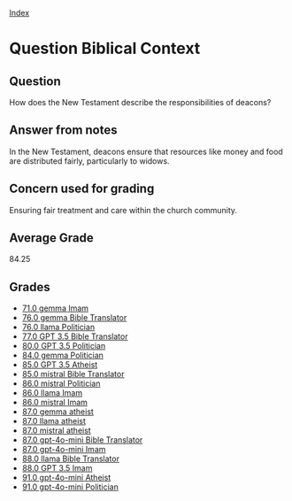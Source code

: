 
[Index](../../index.md)
# Question Biblical Context
## Question
How does the New Testament describe the responsibilities of deacons?

## Answer from notes
In the New Testament, deacons ensure that resources like money and food are distributed fairly, particularly to widows.

## Concern used for grading
Ensuring fair treatment and care within the church community.

## Average Grade
84.25

## Grades
 * [71.0 gemma Imam](../answers/gemma_Imam/Biblical_Context.md)
 * [76.0 gemma Bible Translator](../answers/gemma_Bible_Translator/Biblical_Context.md)
 * [76.0 llama Politician](../answers/llama_Politician/Biblical_Context.md)
 * [77.0 GPT 3.5 Bible Translator](../answers/GPT_3.5_Bible_Translator/Biblical_Context.md)
 * [80.0 GPT 3.5 Politician](../answers/GPT_3.5_Politician/Biblical_Context.md)
 * [84.0 gemma Politician](../answers/gemma_Politician/Biblical_Context.md)
 * [85.0 GPT 3.5 Atheist](../answers/GPT_3.5_Atheist/Biblical_Context.md)
 * [85.0 mistral Bible Translator](../answers/mistral_Bible_Translator/Biblical_Context.md)
 * [86.0 mistral Politician](../answers/mistral_Politician/Biblical_Context.md)
 * [86.0 llama Imam](../answers/llama_Imam/Biblical_Context.md)
 * [86.0 mistral Imam](../answers/mistral_Imam/Biblical_Context.md)
 * [87.0 gemma atheist](../answers/gemma_atheist/Biblical_Context.md)
 * [87.0 llama atheist](../answers/llama_atheist/Biblical_Context.md)
 * [87.0 mistral atheist](../answers/mistral_atheist/Biblical_Context.md)
 * [87.0 gpt-4o-mini Bible Translator](../answers/gpt-4o-mini_Bible_Translator/Biblical_Context.md)
 * [87.0 gpt-4o-mini Imam](../answers/gpt-4o-mini_Imam/Biblical_Context.md)
 * [88.0 llama Bible Translator](../answers/llama_Bible_Translator/Biblical_Context.md)
 * [88.0 GPT 3.5 Imam](../answers/GPT_3.5_Imam/Biblical_Context.md)
 * [91.0 gpt-4o-mini Atheist](../answers/gpt-4o-mini_Atheist/Biblical_Context.md)
 * [91.0 gpt-4o-mini Politician](../answers/gpt-4o-mini_Politician/Biblical_Context.md)
